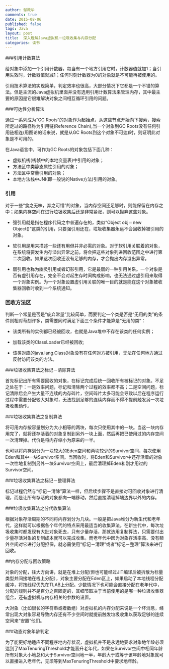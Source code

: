 ```yaml
---
author: 邹政华
comments: true
date: 2015-08-06
published: false 
tags: Java
layout: post
title:  深入理解Java虚拟机－垃圾收集与内存分配
categories: 读书 
---
```


###引用计数算法

给对象中添加一个引用计数器，每当有一个地方引用它时，计数器值就加1；当引用失效时，计数器值就减1；任何时刻计数器为0的对象就是不可能再被使用的。

引用技术算法的实现简单，判定效率也很高，大部分情况下它都是一个不错的算法。但是主流的Java虚拟机里面并没有选用引用计数算法来管理内存，其中最主要的原因是它很难解决对象之间相互循环引用的问题。

###可达性分析算法

通过一系列成为“GC Roots“的对象作为起始点，从这些节点开始向下搜索，搜索所走过的路径称为引用链(Reference Chain),当一个对象到GC Roots没有任何引用链相连(用图论的话来说，就是从GC Roots到这个对象不可达)时，则证明此对象是不可用的。

在Java语言中，可作为GC Roots的对象包括下面几种：
* 虚拟机栈(栈帧中的本地变量表)中引用的对象；
* 方法区中类静态属性引用的对象；
* 方法区中常量引用的对象；
* 本地方法栈中JNI(即一般说的Native方法)引用的对象。


### 引用

对于一些“食之无味，弃之可惜”的对象，当内存空间还足够时，则能保留在内存之中；如果内存空间在进行垃圾收集后还是非常紧张，则可以抛弃这些对象。

* 强引用就是指在程序代码之中普遍存在的，类似“Object obj＝new Object()”这类的引用，只要强引用还在，垃圾收集器永远不会回收掉被引用的对象。

* 软引用是用来描述一些还有用但并非必需的对象。对于软引用关联着的对象，在系统将要发生内存溢出异常之前，将会把这些对象列进回收范围之中进行第二次回收。如果这次回收还没有足够的内存，才会抛出内存溢出异常。

* 弱引用也称为幽灵引用或者幻影引用，它是最弱的一种引用关系。一个对象是否有虚引用存在，完全不会对起生存时间构成影响，也无法通过虚引用来取得一个对象实例。为一个对象设置虚引用关联的唯一目的就是能在这个对象被收集器回收时收到一个系统通知。

### 回收方法区

判断一个常量是否是“废弃常量”比较简单，而要判定一个类是否是“无用的类”的条件则相对苛刻许多，类需要同时满足下面三个条件才能算是“无用的类”：

* 该类所有的实例都已经被回收，也就是Java堆中不存在该类的任何实例；

* 加载该类的ClassLoader已经被回收;

* 该类对应的java.lang.Class对象没有在任何对方被引用，无法在任何地方通过反射访问该类的方法。


###垃圾收集算法之标记－清除算法

首先标记出所有需要回收的对象，在标记完成后统一回收所有被标记的对象。不足之处在于：一是效率问题，标记和清除两个过程的效率都不高；二是空间问题，标记清除后会产生大量不连续的内存碎片，空间碎片太多可能会导致以后在程序运行过程中需要分配较大对象时，无法找到足够的连续内存而不得不提前触发另一次垃圾收集动作。

###垃圾收集算法之复制算法

将可用内存按容量划分为大小相等的两块，每次只使用其中的一块。当这一块内存用完了，就将还存活着的对象复制到另外一块上面，然后再把已使用过的内存空间一次清理掉。代价是将内存缩小为原来的一半。

也可以将内存划分为一块较大的Eden空间和两块较少的Survivor空间，每次使用Eden和其中一块Survivor空间。当回收时，将Eden和Survivor中还存活着的对象一次性地复制到另外一块Survivor空间上，最后清理掉Eden和刚才用过的Survivor空间。


###垃圾收集算法之标记－整理算法

标记过程仍然与“标记－清除”算法一样，但后续步骤不是直接对可回收对象进行清理，而是让所有存活的对象都向一端移动，然后直接清理掉端边界以外的内存。

###垃圾收集算法之分代收集算法

根据对象存活周期的不同将内存划分为几块。一般是把Java堆分为新生代和老年代，这样就可以根据各个年代的特点采用最适当的收集算法。在新生代中，每次垃圾收集时都发现有大批对象死去，只有少量存活，那就选用复制算法，只需要付出少量存活对象的复制成本就可以完成收集。而老年代中因为对象存活率高、没有额外空间对它进行分配担保，就必需使用“标记－清理”或者“标记－整理”算法来进行回收。

##内存分配与回收策略

对象的分配，往大方向讲，就是在堆上分配(但也可能经过JIT编译后被拆散为标量类型并间接地在栈上分配），对象主要分配在Eden区上，如果启动了本地线程分配缓冲，将按线程优先在TLAB上分配。少数情况下也可能会直接分配在老年代中，分配的规则并不是百分之百固定的，其细节取决于当前使用的是哪一种垃圾收集器组合，还有虚拟机与内存相关的参数的设置。

大对象（比如很长的字符串或者数组）对虚拟机的内存分配来说是一个坏消息，经常出现大对象容易导致内存还有不少空间时就提前触发垃圾收集以获取足够的连续空间来“安置”他们。

###动态对象年龄判定

为了能更好地适应不同程序地内存状况，虚拟机并不是永远地要求对象地年龄必须达到了MaxTenuringThreshold才能晋升老年代，如果在Survivor空间中相同年龄所有对象大小地总和大于Survivor空间地一半，年龄大于或等于该年龄地对象就可以直接进入老年代，无须等到MaxTenuringThreshold中要求地年龄。
